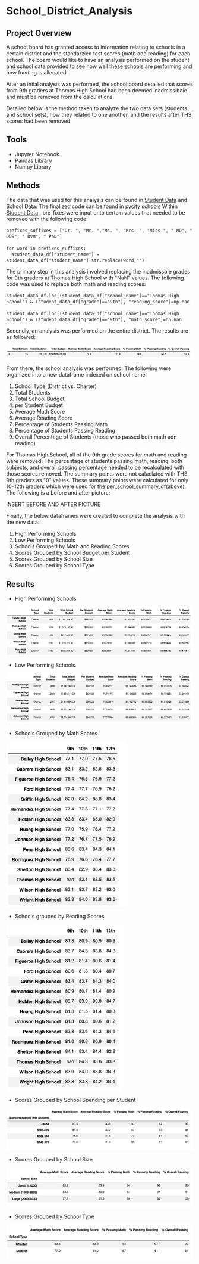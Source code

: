 # School_District_Analysis

## Project Overview 

A school board has granted access to information relating to schools in a certain district and the standarzied test scores (math and reading) for each school. The board would like to have an analysis performed on the student and school data provided to see how well these schools are performing and how funding is allocated. 

After an intial analysis was performed, the school board detailed that scores from 9th graders at Thomas High School had been deemed inadmissibale and must be removed from the calculations. 

Detailed below is the method taken to analyze the two data sets (students and school sets), how they related to one another, and the results after THS scores had been removed. 

## Tools 

* Jupyter Notebook
* Pandas Library
* Numpy Library

## Methods

The data that was used for this analysis can be found in [Student Data](Resources/students_complete.csv) and [School Data](Resources/schools_complete.csv). The finalized code can be found in [pycity schools]() Within [Student Data](Resources/students_complete.csv) , pre-fixes were input onto certain values that needed to be removed with the following code:

  
    prefixes_suffixes = ["Dr. ", "Mr. ","Ms. ", "Mrs. ", "Miss ", " MD", " DDS", " DVM", " PhD"]

    for word in prefixes_suffixes:
      student_data_df["student_name"] = student_data_df["student_name"].str.replace(word,"")
    

The primary step in this analysis involved replacing the inadmissble grades for 9th graders at Thomas High School with "NaN" values. The following code was used to replace both math and reading scores:

    

    student_data_df.loc[(student_data_df["school_name"]=="Thomas High School") & (student_data_df["grade"]=="9th"), "reading_score"]=np.nan

    student_data_df.loc[(student_data_df["school_name"]=="Thomas High School") & (student_data_df["grade"]=="9th"), "math_score"]=np.nan

   
Secondly, an analysis was performed on the entire district. The results are as followed:

![district summary](images/district_summary.png)

From there, the school analysis was performed. The following were organized into a new dataframe indexed on school name:

1. School Type (District vs. Charter)
2. Total Students
3. Total School Budget
4. per Student Budget
5. Average Math Score
6. Average Reading Score
7. Percentage of Students Passing Math 
8. Percentage of Students Passing Reading
9. Overall Percentage of Students (those who passed both math adn reading)

For Thomas High School, all of the 9th grade scores for math and reading were removed. The percentage of students passing math, reading, both subjects, and overall passing percentage needed to be recalculated with those scores removed. The summary points were not caluclated with THS 9th graders as "0" values. These summary points were calculated for only 10-12th graders which were used for the per_school_summary_df(above). The following is a before and after picture:

INSERT BEFORE AND AFTER PICTURE 

Finally, the below dataframes were created to complete the analysis with the new data:

1. High Performing Schools
2. Low Performing Schools
3. Schools Grouped by Math and Reading Scores
4. Scores Grouped by School Budget per Student
5. Scores Grouped by School Size
6. Scores Grouped by School Type


## Results 

* High Performing Schools

![high performing](images/high_performing.png)

* Low Performing Schools

![low performing](images/low_performing.png)

* Schools Grouped by Math Scores

![math scores](images/math_scores.png)

* Schools grouped by Reading Scores

![reading scores](images/reading_scores.png) 

* Scores Grouped by School Spending per Student

![spending](images/scores_spending.png)

* Scores Grouped by School Size 

![school size](images/scores_size.png)

* Scores Grouped by School Type

![school type](images/scores_type.png)




